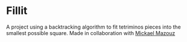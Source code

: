 # Fillit

A project using a backtracking algorithm to fit tetriminos pieces into the smallest possible square. Made in collaboration with [Mickael Mazouz](https://github.com/mi-mazouz)
